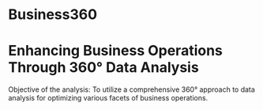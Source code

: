 # Business360
# Enhancing Business Operations Through 360° Data Analysis
Objective of the analysis: To utilize a comprehensive 360° approach to data analysis for optimizing various facets of business operations.
